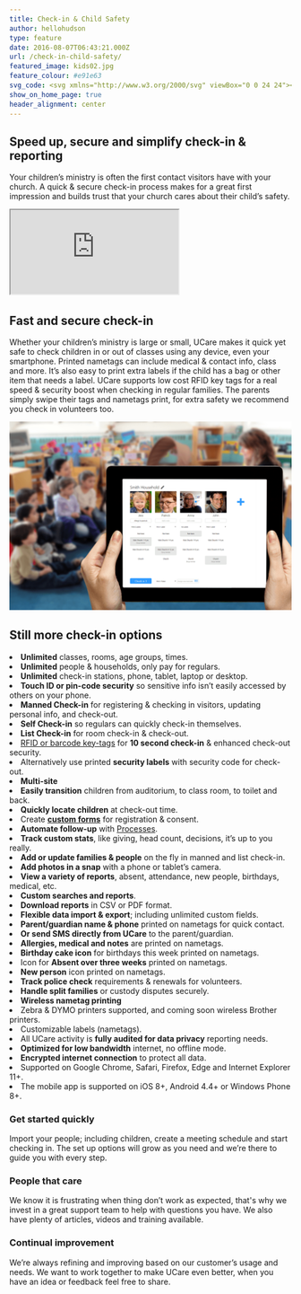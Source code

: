 ```yaml
---
title: Check-in & Child Safety
author: hellohudson
type: feature
date: 2016-08-07T06:43:21.000Z
url: /check-in-child-safety/
featured_image: kids02.jpg
feature_colour: #e91e63
svg_code: <svg xmlns="http://www.w3.org/2000/svg" viewBox="0 0 24 24"><g fill="none" stroke="#fff" stroke-linecap="round" stroke-linejoin="round" stroke-miterlimit="10"><path d="M11.51.48h-.018C9.45 3.016 5.832 4.025 1.5 1v14.812s1.45 5.27 10 7.668c8.55-2.396 10-7.668 10-7.668V1c-4.307 3.008-7.945 2.023-9.99-.52z"/><path d="M17.535 8.47L11.5 17.2l-4.578-4.58"/></g>></svg>
show_on_home_page: true
header_alignment: center
---
```


## Speed up, secure and simplify check-in & reporting

Your children’s ministry is often the first contact visitors have with your church. A quick & secure check-in process makes for a great first impression and builds trust that your church cares about their child’s safety.

<iframe src="https://www.youtube.com/embed/ks6ClSiBBHk?feature=oembed&amp;autoplay=1&amp;start&amp;end&amp;wmode=opaque&amp;loop=0&amp;controls=1&amp;mute=0&amp;showinfo=1&amp;rel=1&amp;modestbranding=0" class="video-iframe" allowfullscreen></iframe>

## Fast and secure check-in

Whether your children’s ministry is large or small, UCare makes it quick yet safe to check children in or out of classes using any device, even your smartphone. Printed nametags can include medical & contact info, class and more. It’s also easy to print extra labels if the child has a bag or other item that needs a label. UCare supports low cost RFID key tags for a real speed & security boost when checking in regular families. The parents simply swipe their tags and nametags print, for extra safety we recommend you check in volunteers too.

![checkin](checkin.png)

## Still more check-in options

<style>ul.checklist{padding:0} ul.checklist li{padding:2px 0 6px 36px;background:url(/wp-content/uploads/2016/10/check2.svg) no-repeat 0 0;list-style:none}</style><li><strong>Unlimited</strong> classes, rooms, age groups, times.</li><li><strong>Unlimited</strong> people &amp; households, only pay for regulars.</li><li><strong>Unlimited</strong> check-in stations, phone, tablet, laptop or desktop.</li><li><strong>Touch ID or pin-code security</strong> so sensitive info isn’t easily accessed by others on your phone.</li><li><strong>Manned Check-in</strong> for registering &amp; checking in visitors, updating personal info, and check-out.</li><li><strong>Self Check-in</strong> so regulars can quickly check-in themselves.</li><li><strong>List Check-in</strong> for room check-in &amp; check-out.</li><li><a href="https://ucare.zendesk.com/hc/en-us/articles/201954284-Barcodes-and-RFID-tags" target="_blank">RFID or barcode key-tags</a> for <strong>10 second check-in</strong> &amp; enhanced check-out security.</li><li>Alternatively use printed <strong>security labels</strong> with security code for check-out.</li><li><strong>Multi-site</strong></li><li><strong>Easily transition</strong> children from auditorium, to class room, to toilet and back.</li><li><strong>Quickly locate children</strong> at check-out time.</li><li>Create <strong><a href="/features/forms-and-surveys/">custom forms</a></strong> for registration &amp; consent.</li><li><strong>Automate follow-up</strong> with <a href="/features/processes-automation/">Processes</a>.</li><li><strong>Track custom stats</strong>, like giving, head count, decisions, it’s up to you really.</li><li><strong>Add or update families &amp; people</strong> on the fly in manned and list check-in.</li><li><strong>Add photos in a snap</strong> with a phone or tablet’s camera.</li><li><strong>View a variety of reports</strong>, absent, attendance, new people, birthdays, medical, etc.</li><li><strong>Custom searches and reports</strong>.</li><li><strong>Download reports</strong> in CSV or PDF format.</li><li><strong>Flexible data import &amp; export</strong>; including unlimited custom fields.</li><li><strong>Parent/guardian name &amp; phone</strong> printed on nametags for quick contact.</li><li><strong>Or send SMS directly from UCare</strong> to the parent/guardian.</li><li><strong>Allergies, medical and notes</strong> are printed on nametags.</li><li><strong>Birthday cake icon</strong> for birthdays this week printed on nametags.</li><li>Icon for <strong>Absent over three weeks</strong> printed on nametags.</li><li><strong>New person</strong> icon printed on nametags.</li><li><strong>Track police check</strong> requirements &amp; renewals for volunteers.</li><li><strong>Handle split families</strong> or custody disputes securely.</li><li><strong>Wireless nametag printing</strong></li><li>Zebra &amp; DYMO printers supported, and coming soon wireless Brother printers.</li><li>Customizable labels (nametags).</li><li>All UCare activity is <strong>fully audited for data privacy</strong> reporting needs.</li><li><strong>Optimized for low bandwidth</strong> internet, no offline mode.</li><li><strong>Encrypted internet connection</strong> to protect all data.</li><li>Supported on Google Chrome, Safari, Firefox, Edge and Internet Explorer 11+.</li><li>The mobile app is supported on iOS 8+, Android 4.4+ or Windows Phone 8+.</li>

### Get started quickly

Import your people; including children, create a meeting schedule and start checking in. The set up options will grow as you need and we’re there to guide you with every step.

### People that care

We know it is frustrating when thing don’t work as expected, that's why we invest in a great support team to help with questions you have. We also have plenty of articles, videos and training available.

### Continual improvement

We’re always refining and improving based on our customer’s usage and needs. We want to work together to make UCare even better, when you have an idea or feedback feel free to share.